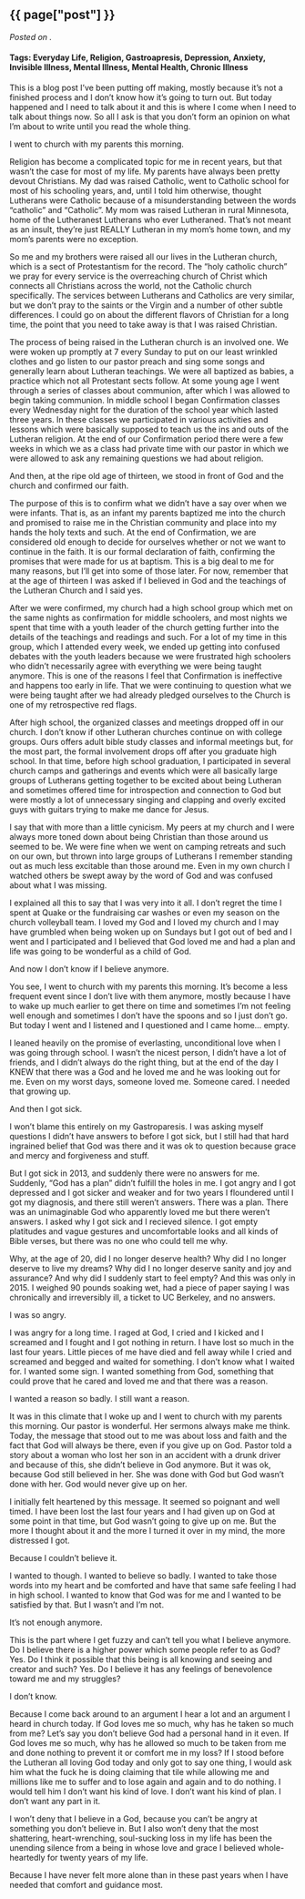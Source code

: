 

## {{ page["post"] }}

*Posted on <!--{ page["date"] }-->.*

#### Tags: Everyday Life, Religion, Gastroapresis, Depression, Anxiety, Invisible Illness, Mental Illness, Mental Health, Chronic Illness

This is a blog post I’ve been putting off making, mostly because it’s not a finished process and I don’t know how it’s going to turn out.  But today happened and I need to talk about it and this is where I come when I need to talk about things now.  So all I ask is that you don’t form an opinion on what I’m about to write until you read the whole thing.

I went to church with my parents this morning.  

Religion has become a complicated topic for me in recent years, but that wasn’t the case for most of my life.  My parents have always been pretty devout Christians.  My dad was raised Catholic, went to Catholic school for most of his schooling years, and, until I told him otherwise, thought Lutherans were Catholic because of a misunderstanding between the words “catholic” and “Catholic”.  My mom was raised Lutheran in rural Minnesota, home of the Lutheranest Lutherans who ever Lutheraned.  That’s not meant as an insult, they’re just REALLY Lutheran in my mom’s home town, and my mom’s parents were no exception.

So me and my brothers were raised all our lives in the Lutheran church, which is a sect of Protestantism for the record.  The “holy catholic church” we pray for every service is the overreaching church of Christ which connects all Christians across the world, not the Catholic church specifically.  The services between Lutherans and Catholics are very similar, but we don’t pray to the saints or the Virgin and a number of other subtle differences.  I could go on about the different flavors of Christian for a long time, the point that you need to take away is that I was raised Christian.

The process of being raised in the Lutheran church is an involved one.  We were woken up promptly at 7 every Sunday to put on our least wrinkled clothes and go listen to our pastor preach and sing some songs and generally learn about Lutheran teachings.  We were all baptized as babies, a practice which not all Protestant sects follow.  At some young age I went through a series of classes about communion, after which I was allowed to begin taking communion.  In middle school I began Confirmation classes every Wednesday night for the duration of the school year which lasted three years.  In these classes we participated in various activities and lessons which were basically supposed to teach us the ins and outs of the Lutheran religion.  At the end of our Confirmation period there were a few weeks in which we as a class had private time with our pastor in which we were allowed to ask any remaining questions we had about religion.

And then, at the ripe old age of thirteen, we stood in front of God and the church and confirmed our faith.

The purpose of this is to confirm what we didn’t have a say over when we were infants.  That is, as an infant my parents baptized me into the church and promised to raise me in the Christian community and place into my hands the holy texts and such.  At the end of Confirmation, we are considered old enough to decide for ourselves whether or not we want to continue in the faith.  It is our formal declaration of faith, confirming the promises that were made for us at baptism.  This is a big deal to me for many reasons, but I’ll get into some of those later.  For now, remember that at the age of thirteen I was asked if I believed in God and the teachings of the Lutheran Church and I said yes.

After we were confirmed, my church had a high school group which met on the same nights as confirmation for middle schoolers, and most nights we spent that time with a youth leader of the church getting further into the details of the teachings and readings and such.  For a lot of my time in this group, which I attended every week, we ended up getting into confused debates with the youth leaders because we were frustrated high schoolers who didn’t necessarily agree with everything we were being taught anymore.  This is one of the reasons I feel that Confirmation is ineffective and happens too early in life.  That we were continuing to question what we were being taught after we had already pledged ourselves to the Church is one of my retrospective red flags.

After high school, the organized classes and meetings dropped off in our church.  I don’t know if other Lutheran churches continue on with college groups.  Ours offers adult bible study classes and informal meetings but, for the most part, the formal involvement drops off after you graduate high school.  In that time, before high school graduation, I participated in several church camps and gatherings and events which were all basically large groups of Lutherans getting together to be excited about being Lutheran and sometimes offered time for introspection and connection to God but were mostly a lot of unnecessary singing and clapping and overly excited guys with guitars trying to make me dance for Jesus.

I say that with more than a little cynicism.  My peers at my church and I were always more toned down about being Christian than those around us seemed to be.  We were fine when we went on camping retreats and such on our own, but thrown into large groups of Lutherans I remember standing out as much less excitable than those around me.  Even in my own church I watched others be swept away by the word of God and was confused about what I was missing.

I explained all this to say that I was very into it all.  I don’t regret the time I spent at Quake or the fundraising car washes or even my season on the church volleyball team.  I loved my God and I loved my church and I may have grumbled when being woken up on Sundays but I got out of bed and I went and I participated and I believed that God loved me and had a plan and life was going to be wonderful as a child of God.

And now I don’t know if I believe anymore.

You see, I went to church with my parents this morning.  It’s become a less frequent event since I don’t live with them anymore, mostly because I have to wake up much earlier to get there on time and sometimes I’m not feeling well enough and sometimes I don’t have the spoons and so I just don’t go.  But today I went and I listened and I questioned and I came home… empty.

I leaned heavily on the promise of everlasting, unconditional love when I was going through school.  I wasn’t the nicest person, I didn’t have a lot of friends, and I didn’t always do the right thing, but at the end of the day I KNEW that there was a God and he loved me and he was looking out for me.  Even on my worst days, someone loved me.  Someone cared.  I needed that growing up.

And then I got sick.

I won’t blame this entirely on my Gastroparesis.  I was asking myself questions I didn’t have answers to before I got sick, but I still had that hard ingrained belief that God was there and it was ok to question because grace and mercy and forgiveness and stuff.  

But I got sick in 2013, and suddenly there were no answers for me.  Suddenly, “God has a plan” didn’t fulfill the holes in me.  I got angry and I got depressed and I got sicker and weaker and for two years I floundered until I got my diagnosis, and there still weren’t answers.  There was a plan.  There was an unimaginable God who apparently loved me but there weren’t answers.  I asked why I got sick and I recieved silence.  I got empty platitudes and vague gestures and uncomfortable looks and all kinds of Bible verses, but there was no one who could tell me why.  

Why, at the age of 20, did I no longer deserve health?  Why did I no longer deserve to live my dreams?  Why did I no longer deserve sanity and joy and assurance?  And why did I suddenly start to feel empty?  And this was only in 2015.  I weighed 90 pounds soaking wet, had a piece of paper saying I was chronically and irreversibly ill, a ticket to UC Berkeley, and no answers.  

I was so angry.  

I was angry for a long time.  I raged at God, I cried and I kicked and I screamed and I fought and I got nothing in return.  I have lost so much in the last four years.  Little pieces of me have died and fell away while I cried and screamed and begged and waited for something.  I don’t know what I waited for.  I wanted some sign.  I wanted something from God, something that could prove that he cared and loved me and that there was a reason.  

I wanted a reason so badly.  I still want a reason.

It was in this climate that I woke up and I went to church with my parents this morning.  Our pastor is wonderful.  Her sermons always make me think.  Today, the message that stood out to me was about loss and faith and the fact that God will always be there, even if you give up on God.  Pastor told a story about a woman who lost her son in an accident with a drunk driver and because of this, she didn’t believe in God anymore.  But it was ok, because God still believed in her.  She was done with God but God wasn’t done with her.  God would never give up on her.

I initially felt heartened by this message.  It seemed so poignant and well timed.  I have been lost the last four years and I had given up on God at some point in that time, but God wasn’t going to give up on me.  But the more I thought about it and the more I turned it over in my mind, the more distressed I got.  

Because I couldn’t believe it.

I wanted to though.  I wanted to believe so badly.  I wanted to take those words into my heart and be comforted and have that same safe feeling I had in high school.  I wanted to know that God was for me and I wanted to be satisfied by that.  But I wasn’t and I’m not.  

It’s not enough anymore.  

This is the part where I get fuzzy and can’t tell you what I believe anymore.  Do I believe there is a higher power which some people refer to as God?  Yes.  Do I think it possible that this being is all knowing and seeing and creator and such?  Yes.  Do I believe it has any feelings of benevolence toward me and my struggles?  

I don’t know.

Because I come back around to an argument I hear a lot and an argument I heard in church today.  If God loves me so much, why has he taken so much from me?  Let’s say you don’t believe God had a personal hand in it even.  If God loves me so much, why has he allowed so much to be taken from me and done nothing to prevent it or comfort me in my loss?  If I stood before the Lutheran all loving God today and only got to say one thing, I would ask him what the fuck he is doing claiming that tile while allowing me and millions like me to suffer and to lose again and again and to do nothing.  I would tell him I don’t want his kind of love.  I don’t want his kind of plan.  I don’t want any part in it.

I won’t deny that I believe in a God, because you can’t be angry at something you don’t believe in.  But I also won’t deny that the most shattering, heart-wrenching, soul-sucking loss in my life has been the unending silence from a being in whose love and grace I believed whole-heartedly for twenty years of my life.

Because I have never felt more alone than in these past years when I have needed that comfort and guidance most.
